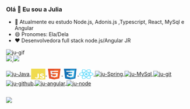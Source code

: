 ### Olá 👋 Eu sou a Julia

- 🌱 Atualmente eu estudo Node.js, Adonis.js ,Typescript, React, MySql e Angular
- 😄 Pronomes: Ela/Dela
- ❤️ Desenvolvedora full stack node.js/Angular JR
 <img align="center" alt="ju-gif" height="360" width="800" src="https://media1.giphy.com/media/qgQUggAC3Pfv687qPC/giphy.gif">

 <div>
  <a href="https://github.com/JuliaMoonCrystal">
  <img height="180em" src="https://github-readme-stats.vercel.app/api?username=JuliaMoonCrystal&show_icons=true&theme=dracula&include_all_commits=true&count_private=true"/>
  <img height="180em" src="https://github-readme-stats.vercel.app/api/top-langs/?username=JuliaMoonCrystal&layout=compact&langs_count=7&theme=dracula"/>
</div>
<div style="display: inline_block"><br>
  <img align="center" alt="ju-Java" height="30" width="40" src="https://img.icons8.com/color/2x/java-coffee-cup-logo--v2.gif">
  <img align="center" alt="ju-Js" height="30" width="40" src="https://raw.githubusercontent.com/devicons/devicon/master/icons/javascript/javascript-plain.svg">
  <img align="center" alt="ju-HTML" height="30" width="40" src="https://raw.githubusercontent.com/devicons/devicon/master/icons/html5/html5-original.svg">
  <img align="center" alt="ju-CSS" height="30" width="40" src="https://raw.githubusercontent.com/devicons/devicon/master/icons/css3/css3-original.svg">
  <img align="center" alt="ju-React" height="30" width="40" src="https://raw.githubusercontent.com/devicons/devicon/master/icons/react/react-original.svg">
  <img align="center" alt="ju-Spring" height="30" width="40" src="https://img.icons8.com/color/2x/spring-logo.png">
  <img align="center" alt="ju-MySql" height="30" width="40" src="https://img.icons8.com/ios/2x/4a90e2/mysql-logo.png">
  <img align="center" alt="ju-git" height="30" width="40" src="https://img.icons8.com/color/2x/4a90e2/git.png">
  <img align="center" alt="ju-github" height="30" width="40" src="https://img.icons8.com/color/2x/ffffff/github.png">
  <img align="center" alt="ju-angular" height="30" width="40" src="https://cdn.jsdelivr.net/gh/devicons/devicon/icons/angularjs/angularjs-original.svg">
  <img align="center" alt="ju-node" height="30" width="40" src="https://cdn.jsdelivr.net/gh/devicons/devicon/icons/nodejs/nodejs-original.svg">
 </div>

   ##
 
<div> 
 <!--<a href = ""><img src="https://img.shields.io/badge/-Gmail-%23333?style=for-the-badge&logo=gmail&logoColor=white" target="_blank"></a>-->
  <a href="https://www.linkedin.com/in/julia-farias-da-rocha-bb5703180/" target="_blank"><img src="https://img.shields.io/badge/-LinkedIn-%230077B5?style=for-the-badge&logo=linkedin&logoColor=white" target="_blank"></a> 
 
 <!--![Snake animation](https://github.com/JuliaMoonCrystal/JuliaMoonCrystal/blob/output/github-contribution-grid-snake.svg)-->
 
</div>

